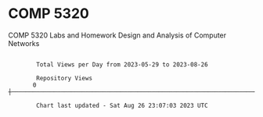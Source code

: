 # COMP 5320
COMP 5320 Labs and Homework 
Design and Analysis of Computer Networks

```

        Total Views per Day from 2023-05-29 to 2023-08-26

        Repository Views
       0 ┼─────────────────────────────────────────────────────────────────────────────────────────

        Chart last updated - Sat Aug 26 23:07:03 2023 UTC
        
```

